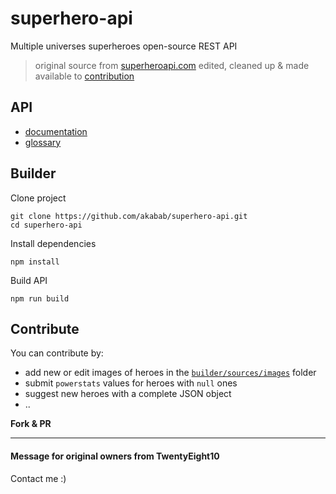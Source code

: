 # superhero-api

Multiple universes superheroes open-source REST API

> original source from [superheroapi.com](http://superheroapi.com) edited, cleaned up & made available to [contribution](#contribute)

## API
- [documentation](api)
- [glossary](api/glossary)

## Builder

Clone project
```
git clone https://github.com/akabab/superhero-api.git
cd superhero-api
```

Install dependencies
```
npm install
```

Build API
```
npm run build
```

## Contribute

You can contribute by:
- add new or edit images of heroes in the [`builder/sources/images`](https://github.com/akabab/superhero-api/tree/master/builder/sources/images) folder
- submit `powerstats` values for heroes with `null` ones
- suggest new heroes with a complete JSON object
- ..

**Fork & PR** 

---

#### Message for original owners from TwentyEight10
Contact me :)

